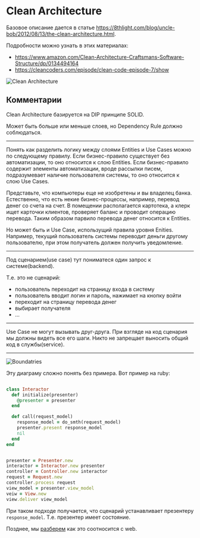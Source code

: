 # Clean Architecture

Базовое описание дается в статье  https://8thlight.com/blog/uncle-bob/2012/08/13/the-clean-architecture.html.

Подробности можно узнать в этих материалах:

+ https://www.amazon.com/Clean-Architecture-Craftsmans-Software-Structure/dp/0134494164
+ https://cleancoders.com/episode/clean-code-episode-7/show

![Clean Architecture](img/clean_architecture.jpg)

## Комментарии

Clean Architecture базируется на DIP принципе SOLID.

Может быть больше или меньше слоев, но Dependency Rule должно соблюдаться.

***

Понять как разделить логику между слоями Entities и Use Cases можно по следующему правилу.
Если бизнес-правило существует без автоматизации, то оно относится к слою Entities.
Если бизнес-правило содержит элементы автоматизации, вроде рассылки писем, подразумевает
наличие пользователя системы, то оно относится к слою Use Cases.

Представьте, что компьютеры еще не изобретены и вы владелец банка.
Естественно, что есть некие бизнес-процессы, например, перевод денег со счета на счет.
В помещении располагается картотека, а клерк ищет карточки клиентов,
проверяет баланс и проводит операцию перевода.
Таким образом парвило перевода денег относится к Entities.

Но может быть и Use Case, использущий правила уровня Enities.
Например, текущий пользователь системы переводит деньги другому пользователю,
при этом получатель должен получить уведомление.

***

Под сценарием(use case) тут пониматеся один запрос к системе(backend).

Т.е. это не сценарий:
+ пользователь переходит на страницу входа в систему
+ пользователь вводит логин и пароль, нажимает на кнопку войти
+ переходит на страницу перевода денег
+ выбирает получателя
+ ...

***

Use Case не могут вызывать друг-друга.
При взгляде на код сценария мы должны видеть все его шаги.
Никто не запрещает выносить общий код в службы(service).

***

![Boundatries](img/boundaries.png)

Эту диаграму сложно понять без примера.
Вот пример на ruby:

```ruby

class Interactor
  def initialize(presenter)
    @presenter = presenter
  end

  def call(request_model)
    response_model = do_smth(request_model)
    presenter.present response_model
    nil
  end
end


presenter = Presenter.new
interactor = Interactor.new presenter
controller = Controller.new interactor
request = Request.new
controller.process request
view_model = presenter.view_model
veiw = View.new
view.deliver view_model
```

При таком подходе получается, что сценарий устанавливает презентеру `response_model`.
Т.е. презентер имеет состояние.

Позднее, мы
[разберем](/4-web/6-adapter.md)
как это соотносится с web.
